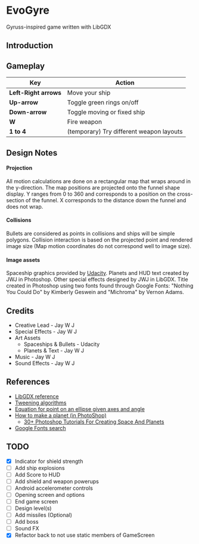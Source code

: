 # EvoGyre
Gyruss-inspired game written with LibGDX

## Introduction


## Gameplay
Key | Action
--- | ---
**Left-Right arrows** | Move your ship
**Up-arrow** | Toggle green rings on/off
**Down-arrow** | Toggle moving or fixed ship
**W** | Fire weapon
**1 to 4** | (temporary) Try different weapon layouts



## Design Notes

#### Projection
All motion calculations are done on a rectangular map that wraps around in the y-direction.
The map positions are projected onto the funnel shape display.
Y ranges from 0 to 360 and corresponds to a position on the cross-section of the funnel.
X corresponds to the distance down the funnel and does not wrap.

#### Collisions
Bullets are considered as points in collisions and ships will be simple polygons.
Collision interaction is based on the projected point and rendered image size
(Map motion coordinates do not correspond well to image size).

#### Image assets
Spaceship graphics provided by [Udacity](www.udacity.com). Planets and HUD
text created by JWJ in
Photoshop. Other special effects designed by JWJ in LibGDX.
Title created in Photoshop using two fonts found through Google Fonts: "Nothing You Could Do" by Kimberly Geswein and "Michroma" by Vernon Adams.


## Credits

- Creative Lead - Jay W J
- Special Effects - Jay W J
- Art Assets
    - Spaceships & Bullets - Udacity
    - Planets & Text - Jay W J
- Music - Jay W J
- Sound Effects - Jay W J

## References
- [LibGDX reference](https://libgdx.badlogicgames.com/nightlies/docs/api/)
- [Tweening algorithms](http://gizma.com/easing/)
- [Equation for point on an ellipse given axes and angle](http://math.stackexchange.com/questions/432902/how-to-get-the-radius-of-an-ellipse-at-a-specific-angle-by-knowing-its-semi-majo)
- [How to make a planet (in PhotoShop)](http://www.solarvoyager.com/images/tutorials/planet_tutorial_large.jpg)
    - [30+ Photoshop Tutorials For Creating Space And Planets](http://naldzgraphics.net/tutorials/30-photoshop-tutorials-for-creating-space-and-planets/)
- [Google Fonts search](https://www.google.com/fonts)


## TODO
- [x] Indicator for shield strength
- [ ] Add ship explosions
- [ ] Add Score to HUD
- [ ] Add shield and weapon powerups
- [ ] Android accelerometer controls
- [ ] Opening screen and options
- [ ] End game screen
- [ ] Design level(s)
- [ ] Add missiles (Optional)
- [ ] Add boss
- [ ] Sound FX
- [x] Refactor back to not use static members of GameScreen
